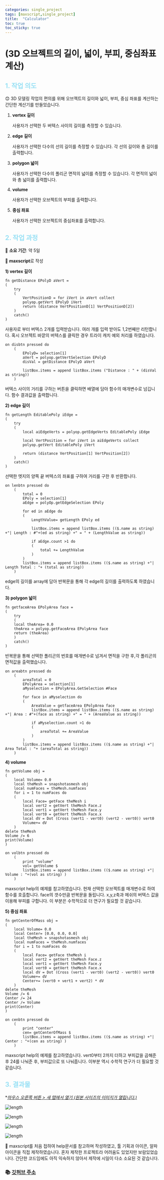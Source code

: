 ```yaml
---
categories: single_project
tags: [maxscript,single_project]
title:  "Calculator"
toc: true
toc_sticky: true
---
```


#  (3D 오브젝트의 길이, 넓이, 부피, 중심좌표 계산)





## <span style="color:#9AE1F5">1. 작업 의도</span>

:blush: 3D 모델링 작업의 편의를 위해 오브젝트의 길이와 넓이, 부피, 중심 좌표를 계산하는 간단한 계산기를 만들었습니다.

 1) **vertex 길이**   

  	사용자가 선택한 두 버텍스 사이의 길이를 측정할 수 있습니다.   


 2) **edge 길이**   

  	사용자가 선택한 다수의 선의 길이를 측정할 수 있습니다. 각 선의 길이와 총 길이를 출력합니다.   


 3) **polygon 넓이**   

  	사용자가 선택한 다수의 폴리곤 면적의 넓이를 측정할 수 있습니다. 각 면적의 넓이와 총 넓이를 출력합니다.   

    
 4) **volume**   

  	사용자가 선택한 오브젝트의 부피를 출력합니다.   

    
 5) **중심 좌표**   
 
 	사용자가 선택한 오브젝트의 중심좌표를 출력합니다.   




## <span style="color:#9AE1F5">2. 작업 과정</span>

   :runner: **소요 기간**: 약 5일

   :speech_balloon: **maxscript**로 작성



  <b>1) **vertex 길이**</b>

```
fn getDistance EPolyD aVert =
(	
	try
	(
		VertPositionD = for iVert in aVert collect	
		polyop.getVert EPolyD iVert
		return (distance VertPositionD[1] VertPositionD[2])
	)
	catch()
)
```

사용자로 부터 버텍스 2개를 입력받습니다. 여러 개를 입력 받아도 1,2번째만 리턴합니다. 혹시 오브젝트 바깥의 버텍스를 클릭한 경우 트라이 캐치 예외 처리를 하였습니다.

```
on disbtn pressed do
	(
		EPolyD= selection[1]
		aVert = polyop.getVertSelection EPolyD
		disVal = getDistance EPolyD aVert		
		
		listBox.items = append listBox.items ("Distance : " + (disVal as string))
	)
```

버텍스 사이의 거리를 구하는 버튼을 클릭하면 배열에 담아 함수의 매개변수로 넘깁니다. 함수 결과값을 출력합니다.



  <b>2) **edge 길이**</b>

```
fn getLength EditablePoly iEdge =
(		
	try
	(
	    local aiEdgeVerts = polyop.getEdgeVerts EditablePoly iEdge
        
        local VertPosition = for iVert in aiEdgeVerts collect
		polyop.getVert EditablePoly iVert
        
        return (distance VertPosition[1] VertPosition[2])
	)
	catch()
)
```

선택한 엣지의 양쪽 끝 버텍스의 좌표를 구하여 거리를 구한 후 반환합니다.

```
on lenbtn pressed do
	(		
		total = 0
		EPoly = selection[1]         
		aEdge = polyOp.getEdgeSelection EPoly
		                        
		for ed in aEdge do
		(
			LengthValue= getLength EPoly ed 
				
			listBox.items = append listBox.items (($.name as string) +"| Length : #"+(ed as string) +" = " + (LengthValue as string))
				
			if aEdge.count >1 do
			(				
				total += LengthValue				
			)
		)
		listBox.items = append listBox.items (($.name as string) +"| Length Total : "+ (total as string))				
	)
```

edge의 길이를 array에 담아 반복문을 통해 각 edge의 길이를 출력하도록 하였습니다.



  <b>3) **polygon 넓이**</b>

```
fn getfaceArea EPolyArea face = 
(	
	try
	(
	local theArea= 0.0
	theArea = polyop.getFaceArea EPolyArea face
	return (theArea)
	)
	catch()
)
```

 반복문을 통해 선택한 폴리곤의 번호를 매개변수로 넘겨서 면적을 구한 후,각 폴리곤의 면적값을 출력했습니다.

```
on areabtn pressed do
	(		
		areaTotal = 0
		EPolyArea = selection[1]
		aMyselection = EPolyArea.GetSelection #Face 	
				
		for face in aMyselection do
		(
			AreaValue = getfaceArea EPolyArea face
			listBox.items = append listBox.items (($.name as string) +"| Area : #"+(face as string) +" = " + (AreaValue as string))
			
			if aMyselection.count >1 do
			(				
				areaTotal += AreaValue				
			)
		)
		listBox.items = append listBox.items (($.name as string) +"| Area Total : "+ (areaTotal as string))		
	)
```




  <b>4) **volume**</b>

```
fn getVolume obj =
(
	local Volume= 0.0
	local theMesh = snapshotasmesh obj
	local numFaces = theMesh.numfaces
	for i = 1 to numFaces do
	(
		local Face= getFace theMesh i
		local vert2 = getVert theMesh Face.z
		local vert1 = getVert theMesh Face.y
		local vert0 = getVert theMesh Face.x
		local dV = Dot (Cross (vert1 - vert0) (vert2 - vert0)) vert0
		Volume+= dV		
	)
delete theMesh
Volume /= 6
print(Volume)
)
```



```
on volbtn pressed do
	(
		print "volume"
		vol= getVolume $ 
		listBox.items = append listBox.items (($.name as string) +"| Volume : "+(vol as string) )
	)
```

maxscript help의 예제를 참고하였습니다. 현재 선택한 오브젝트를 매개변수로 하여 함수를 호출합니다. face의 갯수만큼 반복문을 돌립니다. x,y,z축과 메쉬의 버텍스 값을 이용해 부피를 구합니다. 이 부분은 수학적으로 더 연구가 필요할 것 같습니다.




  <b>5) **중심 좌표**</b>

```
fn getCenterOfMass obj =
(
	local Volume= 0.0
	local Center= [0.0, 0.0, 0.0]
	local theMesh = snapshotasmesh obj
	local numFaces = theMesh.numfaces
	for i = 1 to numFaces do
	(
		local Face= getFace theMesh i
		local vert2 = getVert theMesh Face.z
		local vert1 = getVert theMesh Face.y
		local vert0 = getVert theMesh Face.x
		local dV = Dot (Cross (vert1 - vert0) (vert2 - vert0)) vert0
		Volume+= dV
		Center+= (vert0 + vert1 + vert2) * dV
	)
delete theMesh
Volume /= 6
Center /= 24
Center /= Volume
print(Center)
)
```



```
on cenbtn pressed do
	(
		print "center"
		cen= getCenterOfMass $
		listBox.items = append listBox.items (($.name as string) +"| Center : "+(cen as string) )
	)	
```

maxscript help의 예제를 참고하였습니다. vert0부터 2까지 더하고 부피값을 곱해준 후 24를 나눠준 후, 부피값으로 또 나눠줍니다. 이부분 역시 수학적 연구가 더 필요할 것 같습니다.








## <span style="color:#9AE1F5">3. 결과물 </span>

**<u>*마우스 오른쪽 버튼 > 새 탭에서 열기 (원본 사이즈의 이미지가 열립니다.)</u>**



![length](/images/2022-10-06-maxscript1/distance.gif)





![length](/images/2022-10-06-maxscript1/length.gif)





![length](/images/2022-10-06-maxscript1/area.gif)





![length](/images/2022-10-06-maxscript1/volume.gif)








:thought_balloon:  maxscript를 처음 접하여 help문서를 참고하며 작성하였고, 툴 기획과 아이콘, 알파 아이콘을 직접 제작하였습니다. 혼자 제작한 프로젝트라 어려움도 있었지만 보람있었습니다. 간단한 코드임에도 아직 익숙하지 않아서 제작에 시일이 다소 소요된 것 같습니다.







### :books: **[깃허브 주소](https://github.com/SunnyTurtle1/maxscript_calculator.git)**



